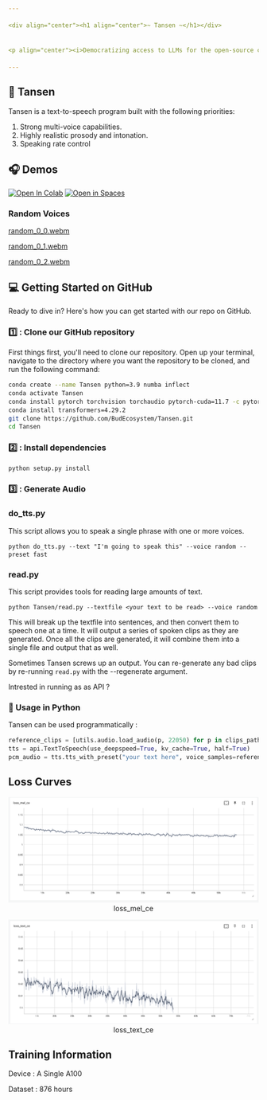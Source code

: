 ```yaml
---

<div align="center"><h1 align="center">~ Tansen ~</h1></div>


<p align="center"><i>Democratizing access to LLMs for the open-source community.<br>Let's advance AI, together. </i></p>

---
```



## 🎉 Tansen 

Tansen is a text-to-speech program built with the following priorities:

1. Strong multi-voice capabilities.
2. Highly realistic prosody and intonation.
3. Speaking rate control

<h2 align="left">🎧 Demos </h2>

[![Open In Colab](https://colab.research.google.com/assets/colab-badge.svg)](http://bud.studio)
[![Open in Spaces](https://img.shields.io/badge/🤗-Open%20in%20Spaces-blue.svg)](http://bud.studio)

### Random Voices

[random_0_0.webm](https://github.com/BudEcosystem/Tansen/assets/4546714/9a6ce191-2646-497e-bf48-003f2bf0bb8d)

[random_0_1.webm](https://github.com/BudEcosystem/Tansen/assets/4546714/87bf5f7c-ae47-4aa4-a110-b5c9899e4446)

[random_0_2.webm](https://github.com/BudEcosystem/Tansen/assets/4546714/5549c464-c670-4e7a-987c-c5d79b32bf4b)

<h2 align="left">💻 Getting Started on GitHub </h2>

Ready to dive in? Here's how you can get started with our repo on GitHub.

<h3 align="left">1️⃣ : Clone our GitHub repository</h3>

First things first, you'll need to clone our repository. Open up your terminal, navigate to the directory where you want the repository to be cloned, and run the following command:

```bash
conda create --name Tansen python=3.9 numba inflect
conda activate Tansen
conda install pytorch torchvision torchaudio pytorch-cuda=11.7 -c pytorch -c nvidia
conda install transformers=4.29.2
git clone https://github.com/BudEcosystem/Tansen.git
cd Tansen
```

<h3 align="left">2️⃣ : Install dependencies</h3>

```bash
python setup.py install
```

<h3 align="left">3️⃣ : Generate Audio</h3>

### do_tts.py

This script allows you to speak a single phrase with one or more voices.

```shell
python do_tts.py --text "I'm going to speak this" --voice random --preset fast
```

### read.py

This script provides tools for reading large amounts of text.

```shell
python Tansen/read.py --textfile <your text to be read> --voice random
```

This will break up the textfile into sentences, and then convert them to speech one at a time. It will output a series
of spoken clips as they are generated. Once all the clips are generated, it will combine them into a single file and
output that as well.

Sometimes Tansen screws up an output. You can re-generate any bad clips by re-running `read.py` with the --regenerate
argument.

Intrested in running as as API ?

### 🐍 Usage in Python

Tansen can be used programmatically :

```python
reference_clips = [utils.audio.load_audio(p, 22050) for p in clips_paths]
tts = api.TextToSpeech(use_deepspeed=True, kv_cache=True, half=True)
pcm_audio = tts.tts_with_preset("your text here", voice_samples=reference_clips, preset='fast')
```

## Loss Curves

<p align="center">
 <img src="results/images/loss_mel_ce.png" alt="" />
 <span>loss_mel_ce</span>
<p>

<p align="center">
 <img src="results/images/loss_text_ce.png" alt="" />
 <span>loss_text_ce</span>
<p>


## Training Information

Device : A Single A100

Dataset : 876 hours
